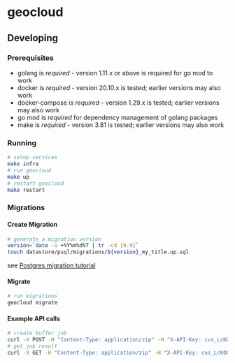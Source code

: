 # geocloud

## Developing

### Prerequisites

* golang is *required* - version 1.11.x or above is required for go mod to work
* docker is *required* - version 20.10.x is tested; earlier versions may also work
* docker-compose is *required* - version 1.29.x is tested; earlier versions may also work
* go mod is *required* for dependency management of golang packages
* make is *required* - version 3.81 is tested; earlier versions may also work

### Running

```sh
# setup services
make infra
# run geocloud
make up
# restart geocloud
make restart
```

### Migrations

#### Create Migration

```sh
# generate a migration version
version=`date -u +%Y%m%d%T | tr -cd [0-9]`
touch datastore/psql/migrations/${version}_my_title.up.sql
```

see [Postgres migration tutorial](https://github.com/golang-migrate/migrate/blob/master/database/postgres/TUTORIAL.md)

#### Migrate

```sh
# run migrations
geocloud migrate
```

#### Example API calls

```sh
# create buffer job
curl -X POST -H "Content-Type: application/zip" -H "X-API-Key: cus_LcKO8YPhzJZQgu" --data-binary '@/path/to/a.zip' "https://geocloud.logsquaredn.io/api/v1/job/buffer?buffer-distance=5&quadrant-segment-count=50"
# get job result
curl -X GET -H "Content-Type: application/zip" -H "X-API-Key: cus_LcKO8YPhzJZQgu" -o "/path/to/a.zip" "https://geocloud.logsquaredn.io/api/v1/job/9b45f141-a137-4f52-a36f-2640129d92e8/output/content"
```